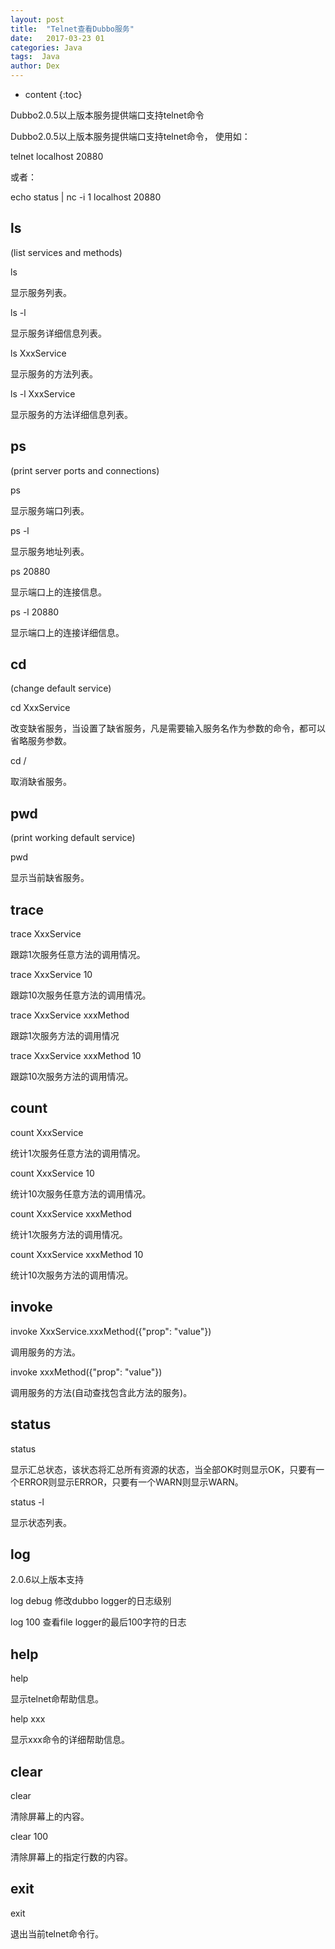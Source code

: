 ```yaml
---
layout: post
title:  "Telnet查看Dubbo服务"
date:   2017-03-23 01
categories: Java
tags:  Java 
author: Dex
---
```


* content
{:toc}


Dubbo2.0.5以上版本服务提供端口支持telnet命令





Dubbo2.0.5以上版本服务提供端口支持telnet命令，
使用如：

telnet localhost 20880

或者：

echo status | nc -i 1 localhost 20880

## ls ##

(list services and methods)

ls

显示服务列表。

ls -l

显示服务详细信息列表。

ls XxxService

显示服务的方法列表。

ls -l XxxService

显示服务的方法详细信息列表。

## ps ##
(print server ports and connections)

ps

显示服务端口列表。

ps -l

显示服务地址列表。

ps 20880

显示端口上的连接信息。

ps -l 20880

显示端口上的连接详细信息。

## cd ##
(change default service)

cd XxxService

改变缺省服务，当设置了缺省服务，凡是需要输入服务名作为参数的命令，都可以省略服务参数。

cd /

取消缺省服务。

## pwd ##
(print working default service)

pwd

显示当前缺省服务。

## trace ##
trace XxxService

跟踪1次服务任意方法的调用情况。

trace XxxService 10

跟踪10次服务任意方法的调用情况。

trace XxxService xxxMethod

跟踪1次服务方法的调用情况

trace XxxService xxxMethod 10

跟踪10次服务方法的调用情况。

## count ##
count XxxService

统计1次服务任意方法的调用情况。

count XxxService 10

统计10次服务任意方法的调用情况。

count XxxService xxxMethod

统计1次服务方法的调用情况。

count XxxService xxxMethod 10

统计10次服务方法的调用情况。

## invoke ##
invoke XxxService.xxxMethod({"prop": "value"})

调用服务的方法。

invoke xxxMethod({"prop": "value"})

调用服务的方法(自动查找包含此方法的服务)。

## status ##
status

显示汇总状态，该状态将汇总所有资源的状态，当全部OK时则显示OK，只要有一个ERROR则显示ERROR，只要有一个WARN则显示WARN。

status -l

显示状态列表。

## log ##
2.0.6以上版本支持

log debug 
修改dubbo logger的日志级别

log 100
查看file logger的最后100字符的日志

## help ##
help

显示telnet命帮助信息。

help xxx

显示xxx命令的详细帮助信息。

## clear ##
clear

清除屏幕上的内容。

clear 100

清除屏幕上的指定行数的内容。

## exit ##
exit

退出当前telnet命令行。

